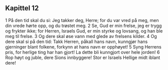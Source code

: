 ## Kapittel 12

1 På den tid skal du si: Jeg takker deg, Herre; for du var vred på meg, men din vrede hørte opp, og du trøstet meg.
2 Se, Gud er min frelse, jeg er trygg og frykter ikke; for Herren, Israels Gud, er min styrke og lovsang, og han ble meg til frelse.
3 Og dere skal øse vann med glede av frelsens kilder.
4 Og dere skal si på den tid: Takk Herren, påkall hans navn, kunngjør hans gjerninger blant folkene, forkynn at hans navn er opphøyet!
5 Syng Herrens pris, for herlige ting har han gjort! La dette bli kunngjort over hele jorden!
6 Rop høyt og juble, dere Sions innbyggere! Stor er Israels Hellige midt iblant dere!
